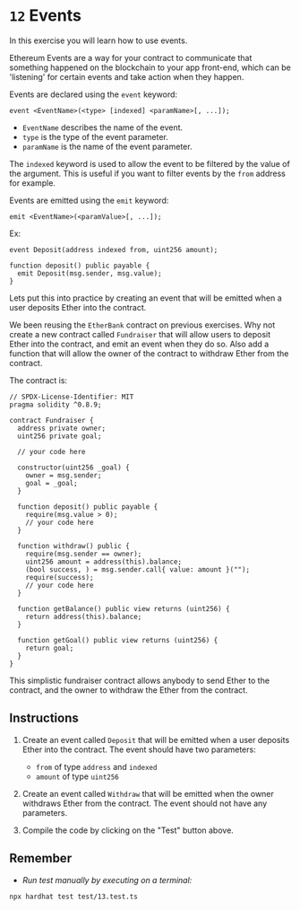# `12` Events

In this exercise you will learn how to use events.

Ethereum Events are a way for your contract to communicate that something happened on the blockchain to your app front-end, which can be 'listening' for certain events and take action when they happen.

Events are declared using the `event` keyword:

```solidity
event <EventName>(<type> [indexed] <paramName>[, ...]);
```

- `EventName` describes the name of the event.
- `type` is the type of the event parameter.
- `paramName` is the name of the event parameter.

The `indexed` keyword is used to allow the event to be filtered by the value of the argument. This is useful if you want to filter events by the `from` address for example.

Events are emitted using the `emit` keyword:

```solidity
emit <EventName>(<paramValue>[, ...]);
```

Ex:

```solidity
event Deposit(address indexed from, uint256 amount);

function deposit() public payable {
  emit Deposit(msg.sender, msg.value);
}
```

Lets put this into practice by creating an event that will be emitted when a user deposits Ether into the contract.

We been reusing the `EtherBank` contract on previous exercises. Why not create a new contract called `Fundraiser` that will allow users to deposit Ether into the contract, and emit an event when they do so. Also add a function that will allow the owner of the contract to withdraw Ether from the contract.

The contract is:

```solidity
// SPDX-License-Identifier: MIT
pragma solidity ^0.8.9;

contract Fundraiser {
  address private owner;
  uint256 private goal;

  // your code here

  constructor(uint256 _goal) {
    owner = msg.sender;
    goal = _goal;
  }

  function deposit() public payable {
    require(msg.value > 0);
    // your code here
  }

  function withdraw() public {
    require(msg.sender == owner);
    uint256 amount = address(this).balance;
    (bool success, ) = msg.sender.call{ value: amount }("");
    require(success);
    // your code here
  }

  function getBalance() public view returns (uint256) {
    return address(this).balance;
  }

  function getGoal() public view returns (uint256) {
    return goal;
  }
}

```

This simplistic fundraiser contract allows anybody to send Ether to the contract, and the owner to withdraw the Ether from the contract.

## Instructions

1. Create an event called `Deposit` that will be emitted when a user deposits Ether into the contract. The event should have two parameters:

   - `from` of type `address` and `indexed`
   - `amount` of type `uint256`

2. Create an event called `Withdraw` that will be emitted when the owner withdraws Ether from the contract. The event should not have any parameters.

3. Compile the code by clicking on the "Test" button above.

## Remember

- _Run test manually by executing on a terminal:_

```shell
npx hardhat test test/13.test.ts
```
